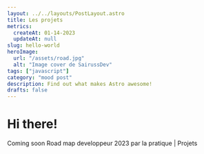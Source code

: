 ```yaml
---
layout: ../../layouts/PostLayout.astro
title: Les projets
metrics:
  createAt: 01-14-2023
  updateAt: null
slug: hello-world
heroImage:
  url: "/assets/road.jpg"
  alt: "Image cover de SairussDev"
tags: ["javascript"]
category: "mood post"
description: Find out what makes Astro awesome!
drafts: false
---
```


# Hi there!

Coming soon Road map developpeur 2023 par la pratique | Projets
